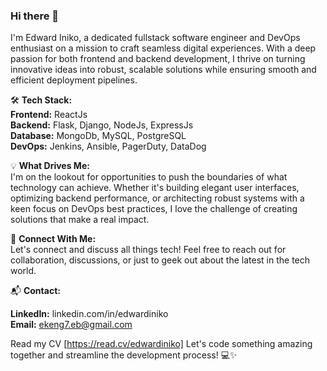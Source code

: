 ### Hi there 👋

<!--
**iekeng/iekeng** is a ✨ _special_ ✨ repository because its `README.md` (this file) appears on your GitHub profile.

Here are some ideas to get you started:

- 🔭 I’m currently working on ...
- 🌱 I’m currently learning ...
- 👯 I’m looking to collaborate on ...
- 🤔 I’m looking for help with ...
- 💬 Ask me about ...
- 📫 How to reach me: ...
- 😄 Pronouns: ...
- ⚡ Fun fact: ...
-->
I'm Edward Iniko, a dedicated fullstack software engineer and DevOps enthusiast on a mission to craft seamless digital experiences. With a deep passion for both frontend and backend development, I thrive on turning innovative ideas into robust, scalable solutions while ensuring smooth and efficient deployment pipelines.  

🛠️ **Tech Stack:**   
**Frontend:** ReactJs  
**Backend:** Flask, Django, NodeJs, ExpressJs  
**Database:** MongoDb, MySQL, PostgreSQL  
**DevOps:** Jenkins, Ansible, PagerDuty, DataDog  
  
💡 **What Drives Me:**    
I'm on the lookout for opportunities to push the boundaries of what technology can achieve. Whether it's building elegant user interfaces, optimizing backend performance, or architecting robust systems with a keen focus on DevOps best practices, I love the challenge of creating solutions that make a real impact.  

<!--🌐 Open Source Enthusiast:  
I believe in the power of collaboration, and you can often find me contributing to open source projects. [Link to your GitHub profile or specific projects]  

🚀 What I Bring to the Table:  
   
[Highlight specific skills and strengths]  
[Mention any relevant certifications or achievements]
Proficient in implementing and optimizing DevOps processes for continuous integration and deployment.-->
  
🔗 **Connect With Me:**  
Let's connect and discuss all things tech! Feel free to reach out for collaboration, discussions, or just to geek out about the latest in the tech world.  
  
📬 **Contact:**   
  
**LinkedIn:** linkedin.com/in/edwardiniko  
**Email:** ekeng7.eb@gmail.com
  
Read my CV [https://read.cv/edwardiniko]
Let's code something amazing together and streamline the development process! 💻✨  
